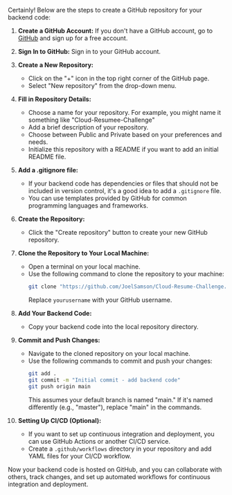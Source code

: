 Certainly! Below are the steps to create a GitHub repository for your backend code:

1. **Create a GitHub Account:**
   If you don't have a GitHub account, go to [GitHub](https://github.com/) and sign up for a free account.

2. **Sign In to GitHub:**
   Sign in to your GitHub account.

3. **Create a New Repository:**
   - Click on the "+" icon in the top right corner of the GitHub page.
   - Select "New repository" from the drop-down menu.

4. **Fill in Repository Details:**
   - Choose a name for your repository. For example, you might name it something like "Cloud-Resumee-Challenge"
   - Add a brief description of your repository.
   - Choose between Public and Private based on your preferences and needs.
   - Initialize this repository with a README if you want to add an initial README file.

5. **Add a .gitignore file:**
   - If your backend code has dependencies or files that should not be included in version control, it's a good idea to add a `.gitignore` file.
   - You can use templates provided by GitHub for common programming languages and frameworks.

6. **Create the Repository:**
   - Click the "Create repository" button to create your new GitHub repository.

7. **Clone the Repository to Your Local Machine:**
   - Open a terminal on your local machine.
   - Use the following command to clone the repository to your machine:
     ```bash
     git clone "https://github.com/JoelSamson/Cloud-Resume-Challenge.git"
     ```
     Replace `yourusername` with your GitHub username.

8. **Add Your Backend Code:**
   - Copy your backend code into the local repository directory.

9. **Commit and Push Changes:**
   - Navigate to the cloned repository on your local machine.
   - Use the following commands to commit and push your changes:
     ```bash
     git add .
     git commit -m "Initial commit - add backend code"
     git push origin main
     ```
     This assumes your default branch is named "main." If it's named differently (e.g., "master"), replace "main" in the commands.

10. **Setting Up CI/CD (Optional):**
    - If you want to set up continuous integration and deployment, you can use GitHub Actions or another CI/CD service.
    - Create a `.github/workflows` directory in your repository and add YAML files for your CI/CD workflow.

Now your backend code is hosted on GitHub, and you can collaborate with others, track changes, and set up automated workflows for continuous integration and deployment.
